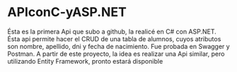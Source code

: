 # APIconC-yASP.NET
Ésta es la primera Api que subo a github, la realicé en C# con ASP.NET. Ésta api permite hacer el CRUD de una tabla de alumnos, cuyos atributos son nombre, apellido, dni y fecha de nacimiento. Fue probada en Swagger y Postman. A partir de este proyecto, la idea es realizar una Api similar, pero utilizando Entity Framework, pronto estará disponible
